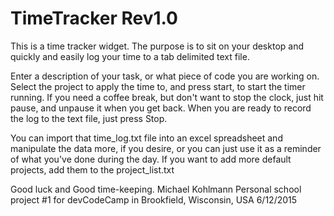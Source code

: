 # TimeTracker Rev1.0
This is a time tracker widget. 
The purpose is to sit on your desktop and quickly and easily log your time to a tab delimited text file.

Enter a description of your task, or what piece of code you are working on. Select the project to apply the time to, and
press start, to start the timer running. If you need a coffee break, but don't want to stop the clock, just hit pause, and
unpause it when you get back. When you are ready to record the log to the text file, just press Stop.

You can import that time_log.txt file into an excel spreadsheet and manipulate the data more, if you desire, or you
can just use it as a reminder of what you've done during the day.
If you want to add more default projects, add them to the project_list.txt

Good luck and Good time-keeping.
Michael Kohlmann
Personal school project #1 for devCodeCamp in Brookfield, Wisconsin, USA
6/12/2015

